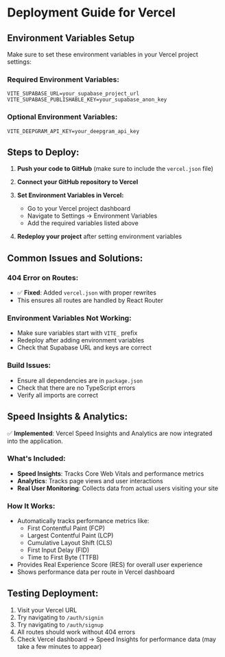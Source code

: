 # Deployment Guide for Vercel

## Environment Variables Setup

Make sure to set these environment variables in your Vercel project settings:

### Required Environment Variables:

```
VITE_SUPABASE_URL=your_supabase_project_url
VITE_SUPABASE_PUBLISHABLE_KEY=your_supabase_anon_key
```

### Optional Environment Variables:

```
VITE_DEEPGRAM_API_KEY=your_deepgram_api_key
```

## Steps to Deploy:

1. **Push your code to GitHub** (make sure to include the `vercel.json` file)

2. **Connect your GitHub repository to Vercel**

3. **Set Environment Variables in Vercel:**

   - Go to your Vercel project dashboard
   - Navigate to Settings → Environment Variables
   - Add the required variables listed above

4. **Redeploy your project** after setting environment variables

## Common Issues and Solutions:

### 404 Error on Routes:

- ✅ **Fixed**: Added `vercel.json` with proper rewrites
- This ensures all routes are handled by React Router

### Environment Variables Not Working:

- Make sure variables start with `VITE_` prefix
- Redeploy after adding environment variables
- Check that Supabase URL and keys are correct

### Build Issues:

- Ensure all dependencies are in `package.json`
- Check that there are no TypeScript errors
- Verify all imports are correct

## Speed Insights & Analytics:

✅ **Implemented**: Vercel Speed Insights and Analytics are now integrated into the application.

### What's Included:

- **Speed Insights**: Tracks Core Web Vitals and performance metrics
- **Analytics**: Tracks page views and user interactions
- **Real User Monitoring**: Collects data from actual users visiting your site

### How It Works:

- Automatically tracks performance metrics like:
  - First Contentful Paint (FCP)
  - Largest Contentful Paint (LCP)
  - Cumulative Layout Shift (CLS)
  - First Input Delay (FID)
  - Time to First Byte (TTFB)
- Provides Real Experience Score (RES) for overall user experience
- Shows performance data per route in Vercel dashboard

## Testing Deployment:

1. Visit your Vercel URL
2. Try navigating to `/auth/signin`
3. Try navigating to `/auth/signup`
4. All routes should work without 404 errors
5. Check Vercel dashboard → Speed Insights for performance data (may take a few minutes to appear)
